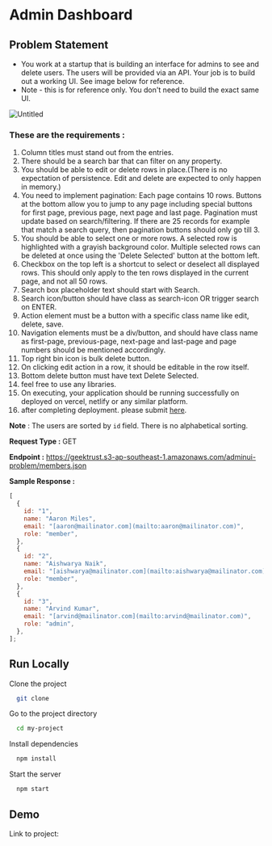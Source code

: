 # Admin Dashboard

## Problem Statement

- You work at a startup that is building an interface for admins to see and delete users. The users will be provided via an API. Your job is to build out a working UI. See image below for reference.
- Note - this is for reference only. You don't need to build the exact same UI.

![Untitled](https://prod-files-secure.s3.us-west-2.amazonaws.com/d74df831-9d44-4654-86e9-fd03ed48a402/e1bac586-6c26-4e88-8eae-209bfc922dc7/Untitled.png)

### These are the requirements :

1. Column titles must stand out from the entries.
2. There should be a search bar that can filter on any property.
3. You should be able to edit or delete rows in place.(There is no expectation of persistence. Edit and delete are expected to only happen in memory.)
4. You need to implement pagination: Each page contains 10 rows. Buttons at the bottom allow you to jump to any page including special buttons for first page, previous page, next page and last page. Pagination must update based on search/filtering. If there are 25 records for example that match a search query, then pagination buttons should only go till 3.
5. You should be able to select one or more rows. A selected row is highlighted with a grayish background color. Multiple selected rows can be deleted at once using the 'Delete Selected' button at the bottom left.
6. Checkbox on the top left is a shortcut to select or deselect all displayed rows. This should only apply to the ten rows displayed in the current page, and not all 50 rows.
7. Search box placeholder text should start with Search.
8. Search icon/button should have class as search-icon OR trigger search on ENTER.
9. Action element must be a button with a specific class name like edit, delete, save.
10. Navigation elements must be a div/button, and should have class name as first-page, previous-page, next-page and last-page and page numbers should be mentioned accordingly.
11. Top right bin icon is bulk delete button.
12. On clicking edit action in a row, it should be editable in the row itself.
13. Bottom delete button must have text Delete Selected.
14. feel free to use any libraries.
15. On executing, your application should be running successfully on deployed on vercel, netlify or any similar platform.
16. after completing deployment. please submit [here](https://forms.gle/XAhSahQMFBayF6gq7).

**Note** :
The users are sorted by `id` field. There is no alphabetical sorting.

**Request Type :**
GET

**Endpoint :**
https://geektrust.s3-ap-southeast-1.amazonaws.com/adminui-problem/members.json

**Sample Response :**

```jsx
[
  {
    id: "1",
    name: "Aaron Miles",
    email: "[aaron@mailinator.com](mailto:aaron@mailinator.com)",
    role: "member",
  },
  {
    id: "2",
    name: "Aishwarya Naik",
    email: "[aishwarya@mailinator.com](mailto:aishwarya@mailinator.com)",
    role: "member",
  },
  {
    id: "3",
    name: "Arvind Kumar",
    email: "[arvind@mailinator.com](mailto:arvind@mailinator.com)",
    role: "admin",
  },
];
```

## Run Locally

Clone the project

```bash
  git clone
```

Go to the project directory

```bash
  cd my-project
```

Install dependencies

```bash
  npm install
```

Start the server

```bash
  npm start
```

## Demo

Link to project:
